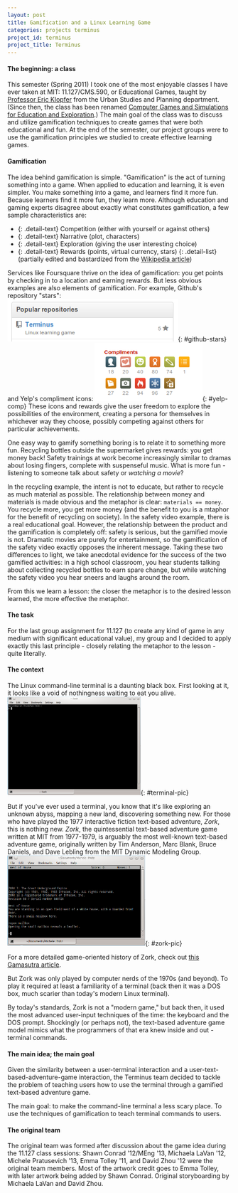```yaml
---
layout: post
title: Gamification and a Linux Learning Game
categories: projects terminus
project_id: terminus
project_title: Terminus
---
```


#### The beginning: a class

This semester (Spring 2011) I took one of the most enjoyable classes I have ever taken at MIT: 11.127/CMS.590, or Educational Games, taught by [Professor Eric Klopfer](http://education.mit.edu/people/eric-klopfer) from the Urban Studies and Planning department. (Since then, the class has been renamed [Computer Games and Simulations for Education and Exploration](http://education.mit.edu/classes/11127).) The main goal of the class was to discuss and utilize gamification techniques to create games that were both educational and fun. At the end of the semester, our project groups were to use the gamification principles we studied to create effective learning games.

#### Gamification

The idea behind gamification is simple. "Gamification" is the act of turning something into a game. When applied to education and learning, it is even simpler. You make something into a game, and learners find it more fun. Because learners find it more fun, they learn more. Although education and gaming experts disagree about exactly what constitutes gamification, a few sample characteristics are: 

- {: .detail-text} Competition (either with yourself or against others)
- {: .detail-text} Narrative (plot, characters)
- {: .detail-text} Exploration (giving the user interesting choice)
- {: .detail-text} Rewards (points, virtual currency, stars)
{: .detail-list}
(partially edited and bastardized from the [Wikipedia article](http://en.wikipedia.org/wiki/Gamification))

Services like Foursquare thrive on the idea of gamification: you get points by checking in to a location and earning rewards. But less obvious examples are also elements of gamification. For example, Github's repository "stars": ![Github's stars on a repository for Terminus](/imgs/github_stars.png){: #github-stars} and Yelp's compliment icons: ![Yelp's compliment icons and badges](/imgs/yelp_compliments1.png){: #yelp-comp}
These icons and rewards give the user freedom to explore the possibilities of the environment, creating a persona for themselves in whichever way they choose, possibly competing against others for particular achievements. 

One easy way to gamify something boring is to relate it to something more fun. Recycling bottles outside the supermarket gives rewards: you get money back! Safety trainings at work become increasingly similar to dramas about losing fingers, complete with suspenseful music. What is more fun - listening to someone talk about safety or *watching a movie*? 

In the recycling example, the intent is not to educate, but rather to recycle as much material as possible. The relationship between money and materials is made obvious and the metaphor is clear: `materials == money`. You recycle more, you get more money (and the benefit to you is a mtaphor for the benefit of recycling on society). In the safety video example, there is a real educational goal. However, the relationship between the product and the gamification is completely off: safety is serious, but the gamified movie is not. Dramatic movies are purely for entertainment, so the gamification of the safety video exactly opposes the inherent message. Taking these two differences to light, we take anecdotal evidence for the success of the two gamified activities: in a high school classroom, you hear students talking about collecting recycled bottles to earn spare change, but while watching the safety video you hear sneers and laughs around the room. 

From this we learn a lesson: the closer the metaphor is to the desired lesson learned, the more effective the metaphor. 

#### The task

For the last group assignment for 11.127 (to create any kind of game in any medium with significant educational value), my group and I decided to apply exactly this last principle - closely relating the metaphor to the lesson - quite literally.

#### The context

The Linux command-line terminal is a daunting black box. First looking at it, it looks like a void of nothingness waiting to eat you alive. 
![A screenshot of a Linux command-line terminal](/imgs/terminal.png){: #terminal-pic}

But if you've ever used a terminal, you know that it's like exploring an unknown abyss, mapping a new land, discovering something new. For those who have played the 1977 interactive fiction text-based adventure, *Zork*, this is nothing new. *Zork*, the quintessential text-based adventure game written at MIT from 1977-1979, is arguably the most well-known text-based adventure game, originally written by Tim Anderson, Marc Blank, Bruce Daniels, and Dave Lebling from the MIT Dynamic Modeling Group. 
![Screenshot of Zork being played on a Linux machine](/imgs/zork.png){: #zork-pic}

For a more detailed game-oriented history of Zork, check out [this Gamasutra article](http://www.gamasutra.com/view/feature/1499/the_history_of_zork.php?print=1).

But Zork was only played by computer nerds of the 1970s (and beyond). To play it required at least a familiarity of a terminal (back then it was a DOS box, much scarier than today's modern Linux terminal). 

By today's standards, Zork is not a "modern game," but back then, it used the most advanced user-input techniques of the time: the keyboard and the DOS prompt. Shockingly (or perhaps not), the text-based adventure game model mimics what the programmers of that era knew inside and out - terminal commands. 

#### The main idea; the main goal

Given the similarity between a user-terminal interaction and a user-text-based-adventure-game interaction, the Terminus team decided to tackle the problem of teaching users how to use the terminal through a gamified text-based adventure game.

The main goal: to make the command-line terminal a less scary place. To use the techniques of gamification to teach terminal commands to users. 

#### The original team

The original team was formed after discussion about the game idea during the 11.127 class sessions: Shawn Conrad '12/MEng '13, Michaela LaVan '12, Michele Pratusevich '13, Emma Tolley '11, and David Zhou '12 were the original team members. Most of the artwork credit goes to Emma Tolley, with later artwork being added by Shawn Conrad. Original storyboarding by Michaela LaVan and David Zhou.